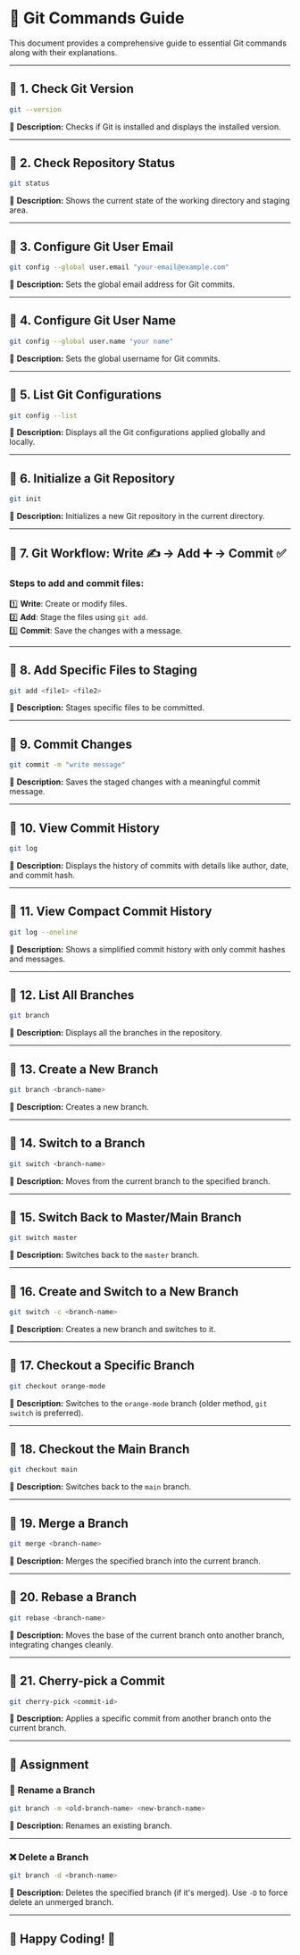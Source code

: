 # 🚀 Git Commands Guide

This document provides a comprehensive guide to essential Git commands along with their explanations.

---

## 📌 **1. Check Git Version**
```sh
git --version
```
🔹 **Description:** Checks if Git is installed and displays the installed version.

---

## 📌 **2. Check Repository Status**
```sh
git status
```
🔹 **Description:** Shows the current state of the working directory and staging area.

---

## 📌 **3. Configure Git User Email**
```sh
git config --global user.email "your-email@example.com"
```
🔹 **Description:** Sets the global email address for Git commits.

---

## 📌 **4. Configure Git User Name**
```sh
git config --global user.name "your name"
```
🔹 **Description:** Sets the global username for Git commits.

---

## 📌 **5. List Git Configurations**
```sh
git config --list
```
🔹 **Description:** Displays all the Git configurations applied globally and locally.

---

## 📌 **6. Initialize a Git Repository**
```sh
git init
```
🔹 **Description:** Initializes a new Git repository in the current directory.

---

## 📌 **7. Git Workflow: Write ✍️ -> Add ➕ -> Commit ✅**
### **Steps to add and commit files:**
1️⃣ **Write**: Create or modify files.  
2️⃣ **Add**: Stage the files using `git add`.  
3️⃣ **Commit**: Save the changes with a message.

---

## 📌 **8. Add Specific Files to Staging**
```sh
git add <file1> <file2>
```
🔹 **Description:** Stages specific files to be committed.

---

## 📌 **9. Commit Changes**
```sh
git commit -m "write message"
```
🔹 **Description:** Saves the staged changes with a meaningful commit message.

---

## 📌 **10. View Commit History**
```sh
git log
```
🔹 **Description:** Displays the history of commits with details like author, date, and commit hash.

---

## 📌 **11. View Compact Commit History**
```sh
git log --oneline
```
🔹 **Description:** Shows a simplified commit history with only commit hashes and messages.

---

## 📌 **12. List All Branches**
```sh
git branch
```
🔹 **Description:** Displays all the branches in the repository.

---

## 📌 **13. Create a New Branch**
```sh
git branch <branch-name>
```
🔹 **Description:** Creates a new branch.

---

## 📌 **14. Switch to a Branch**
```sh
git switch <branch-name>
```
🔹 **Description:** Moves from the current branch to the specified branch.

---

## 📌 **15. Switch Back to Master/Main Branch**
```sh
git switch master
```
🔹 **Description:** Switches back to the `master` branch.

---

## 📌 **16. Create and Switch to a New Branch**
```sh
git switch -c <branch-name>
```
🔹 **Description:** Creates a new branch and switches to it.

---

## 📌 **17. Checkout a Specific Branch**
```sh
git checkout orange-mode
```
🔹 **Description:** Switches to the `orange-mode` branch (older method, `git switch` is preferred).

---

## 📌 **18. Checkout the Main Branch**
```sh
git checkout main
```
🔹 **Description:** Switches back to the `main` branch.

---

## 📌 **19. Merge a Branch**
```sh
git merge <branch-name>
```
🔹 **Description:** Merges the specified branch into the current branch.

---

## 📌 **20. Rebase a Branch**
```sh
git rebase <branch-name>
```
🔹 **Description:** Moves the base of the current branch onto another branch, integrating changes cleanly.

---

## 📌 **21. Cherry-pick a Commit**
```sh
git cherry-pick <commit-id>
```
🔹 **Description:** Applies a specific commit from another branch onto the current branch.

---

## 📝 **Assignment**
### 🔄 **Rename a Branch**
```sh
git branch -m <old-branch-name> <new-branch-name>
```
🔹 **Description:** Renames an existing branch.

---

### ❌ **Delete a Branch**
```sh
git branch -d <branch-name>
```
🔹 **Description:** Deletes the specified branch (if it's merged). Use `-D` to force delete an unmerged branch.

---

## 🎉 **Happy Coding!** 🚀
